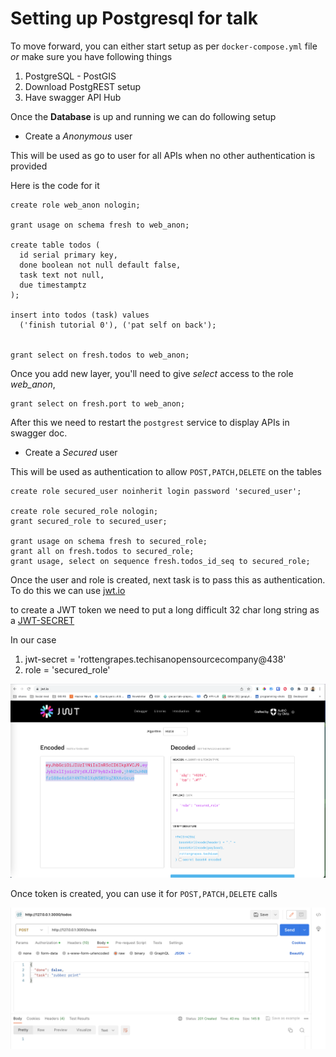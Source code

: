# Setting up Postgresql for talk

To move forward, you can either start setup as per `docker-compose.yml` file *or* make sure you have following things
1. PostgreSQL - PostGIS 
2. Download PostgREST setup
3. Have swagger API Hub


Once the **Database** is up and running we can do following setup
- Create a *Anonymous* user 
  
This will be used as go to user for all APIs when no other authentication is provided

Here is the code for it 

```
create role web_anon nologin;

grant usage on schema fresh to web_anon;

create table todos (
  id serial primary key,
  done boolean not null default false,
  task text not null,
  due timestamptz
);

insert into todos (task) values
  ('finish tutorial 0'), ('pat self on back');


grant select on fresh.todos to web_anon;
```

Once you add new layer, you'll need to give *select* access to the role *web_anon*, 

```
grant select on fresh.port to web_anon;
```

After this we need to restart the `postgrest` service to display APIs in swagger doc.




- Create a *Secured* user 
  
This will be used as  authentication to allow `POST,PATCH,DELETE` on the tables

```
create role secured_user noinherit login password 'secured_user';

create role secured_role nologin;
grant secured_role to secured_user;

grant usage on schema fresh to secured_role;
grant all on fresh.todos to secured_role;
grant usage, select on sequence fresh.todos_id_seq to secured_role;
```

Once the user and role is created, next task is to pass this as authentication. To do this we can use [jwt.io](https://jwt.io)

to create a JWT token we need to put a long difficult 32 char long string as a [JWT-SECRET](https://postgrest.org/en/stable/references/configuration.html?highlight=environment#jwt-secret)

In our case
1. jwt-secret = 'rottengrapes.techisanopensourcecompany@438'
2. role = 'secured_role'

![jwt](statics/image/jwt.png "jwt")

Once token is created, you can use it for `POST,PATCH,DELETE` calls

![post](statics/image/post.png "post")




